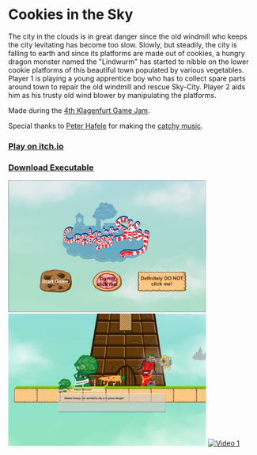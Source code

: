 # Cookies in the Sky

The city in the clouds is in great danger since the old windmill who keeps the city levitating has become too slow. Slowly, but steadily, the city is falling to earth and since its platforms are made out of cookies, a hungry dragon monster named the "Lindwurm" has started to nibble on the lower cookie platforms of this beautiful town populated by various vegetables. Player 1 is playing a young apprentice boy who has to collect spare parts around town to repair the old windmill and rescue Sky-City. Player 2 aids him as his trusty old wind blower by manipulating the platforms.

Made during the [4th Klagenfurt Game Jam](https://www.itec.aau.at/gamejam/).

Special thanks to [Peter Hafele](http://www.peterhafele.com/) for making the [catchy music](http://www.peterhafele.com/wp-content/uploads/2017/10/Cookies-in-the-Sky-1-Portfolio.mp3).

### [Play on itch.io](https://kruemelkatze.itch.io/cookies-in-the-sky)

### [Download Executable](./Releases)

<img width="400" alt="Screenshot 1" src="Images/1.png"/> <img width="400" alt="Screenshot 2" src="Images/2.png"/>
[<img width="400" alt="Video 1" src="https://img.youtube.com/vi/_1QRBrCrCBg/hqdefault.jpg">](https://youtu.be/_1QRBrCrCBg)


